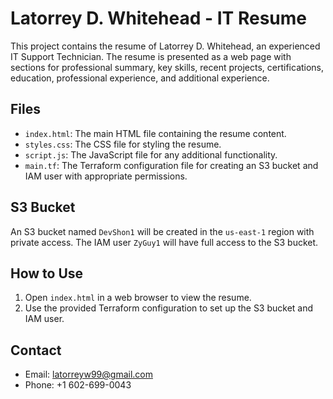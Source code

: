 # Latorrey D. Whitehead - IT Resume

This project contains the resume of Latorrey D. Whitehead, an experienced IT Support Technician. The resume is presented as a web page with sections for professional summary, key skills, recent projects, certifications, education, professional experience, and additional experience.

## Files

- `index.html`: The main HTML file containing the resume content.
- `styles.css`: The CSS file for styling the resume.
- `script.js`: The JavaScript file for any additional functionality.
- `main.tf`: The Terraform configuration file for creating an S3 bucket and IAM user with appropriate permissions.

## S3 Bucket

An S3 bucket named `DevShon1` will be created in the `us-east-1` region with private access. The IAM user `ZyGuy1` will have full access to the S3 bucket.

## How to Use

1. Open `index.html` in a web browser to view the resume.
2. Use the provided Terraform configuration to set up the S3 bucket and IAM user.

## Contact

- Email: [latorreyw99@gmail.com](mailto:latorreyw99@gmail.com)
- Phone: +1 602-699-0043